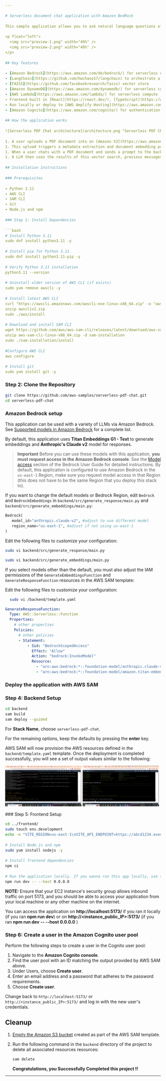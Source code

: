 ```yaml
---

# Serverless document chat application with Amazon BedRock

This sample application allows you to ask natural language questions of any PDF document you upload. It combines the text generation and analysis capabilities of an LLM with a vector search of the document content. The solution uses serverless services such as [Amazon Bedrock](https://aws.amazon.com/bedrock/) to access foundational models, [AWS Lambda](https://aws.amazon.com/lambda/) to run [LangChain](https://github.com/hwchase17/langchain), and [Amazon DynamoDB](https://aws.amazon.com/dynamodb/) for conversational memory.

<p float="left">
  <img src="preview-1.png" width="49%" />
  <img src="preview-2.png" width="49%" />
</p>

## Key features

- [Amazon Bedrock](https://aws.amazon.com/de/bedrock/) for serverless embedding and inference
- [LangChain](https://github.com/hwchase17/langchain) to orchestrate a Q&A LLM chain
- [FAISS](https://github.com/facebookresearch/faiss) vector store
- [Amazon DynamoDB](https://aws.amazon.com/dynamodb/) for serverless conversational memory
- [AWS Lambda](https://aws.amazon.com/lambda/) for serverless compute
- Frontend built in [React](https://react.dev/), [TypeScript](https://www.typescriptlang.org/), [TailwindCSS](https://tailwindcss.com/), and [Vite](https://vitejs.dev/).
- Run locally or deploy to [AWS Amplify Hosting](https://aws.amazon.com/amplify/hosting/)
- [Amazon Cognito](https://aws.amazon.com/cognito/) for authentication

## How the application works

![Serverless PDF Chat architecture](architecture.png "Serverless PDF Chat architecture")

1. A user uploads a PDF document into an [Amazon S3](https://aws.amazon.com/s3/) bucket through a static web application frontend.
1. This upload triggers a metadata extraction and document embedding process. The process converts the text in the document into vectors. The vectors are loaded into a vector index and stored in S3 for later use.
1. When a user chats with a PDF document and sends a prompt to the backend, a Lambda function retrieves the index from S3 and searches for information related to the prompt.
1. A LLM then uses the results of this vector search, previous messages in the conversation, and its general-purpose capabilities to formulate a response to the user.

## Installation Instructions

### Prerequisites

- Python 3.11
- AWS CLI
- SAM CLI
- Git
- Node.js and npm

### Step 1: Install Dependencies

```bash
# Install Python 3.11
sudo dnf install python3.11 -y

# Install pip for Python 3.11
sudo dnf install python3.11-pip -y

# Verify Python 3.11 installation
python3.11 --version

# Uninstall older version of AWS CLI (if exists)
sudo yum remove awscli -y

# Install latest AWS CLI
curl "https://awscli.amazonaws.com/awscli-exe-linux-x86_64.zip" -o "awscliv2.zip"
unzip awscliv2.zip
sudo ./aws/install

# Download and install SAM CLI
wget https://github.com/aws/aws-sam-cli/releases/latest/download/aws-sam-cli-linux-x86_64.zip
unzip aws-sam-cli-linux-x86_64.zip -d sam-installation
sudo ./sam-installation/install

#Configure AWS CLI
aws configure

# Install git
sudo yum install git -y
```

### Step 2: Clone the Repository

```bash
git clone https://github.com/aws-samples/serverless-pdf-chat.git
cd serverless-pdf-chat
```

### Amazon Bedrock setup

This application can be used with a variety of LLMs via Amazon Bedrock. See [Supported models in Amazon Bedrock](https://docs.aws.amazon.com/bedrock/latest/userguide/what-is-service.html#models-supported) for a complete list.

By default, this application uses **Titan Embeddings G1 - Text** to generate embeddings and **Anthropic's Claude v2** model for responses.

> **Important**
> Before you can use these models with this application, **you must request access in the Amazon Bedrock console**. See the [Model access](https://docs.aws.amazon.com/bedrock/latest/userguide/model-access.html) section of the Bedrock User Guide for detailed instructions.
> By default, this application is configured to use Amazon Bedrock in the `us-east-1` Region, make sure you request model access in that Region (this does not have to be the same Region that you deploy this stack to).

If you want to change the default models or Bedrock Region, edit `Bedrock` and `BedrockEmbeddings` in `backend/src/generate_response/main.py` and `backend/src/generate_embeddings/main.py`:

```python
Bedrock(
   model_id="anthropic.claude-v2", #adjust to use different model
   region_name="us-east-1", #adjust if not using us-east-1
)
```
Edit the following files to customize your configuration:

```bash
sudo vi backend/src/generate_response/main.py
```

```bash
sudo vi backend/src/generate_embeddings/main.py
```

If you select models other than the default, you must also adjust the IAM permissions of the `GenerateEmbeddingsFunction` and `GenerateResponseFunction` resources in the AWS SAM template:

Edit the following files to customize your configuration:

```bash
  sudo vi /backend/template.yaml
```

```yaml
GenerateResponseFunction:
  Type: AWS::Serverless::Function
  Properties:
    # other properties
    Policies:
      # other policies
      - Statement:
          - Sid: "BedrockScopedAccess"
            Effect: "Allow"
            Action: "bedrock:InvokeModel"
            Resource:
              - "arn:aws:bedrock:*::foundation-model/anthropic.claude-v2" # adjust with different model
              - "arn:aws:bedrock:*::foundation-model/amazon.titan-embed-text-v1" # adjust with different model
```

### Deploy the application with AWS SAM
### Step 4: Backend Setup

```bash
cd backend
sam build
sam deploy --guided
```
For **Stack Name**, choose `serverless-pdf-chat`.

For the remaining options, keep the defaults by pressing the **enter** key.

AWS SAM will now provision the AWS resources defined in the `backend/template.yaml` template. Once the deployment is completed successfully, you will see a set of output values similar to the following:

<p float="left">
  <img src="Sam_Build.JPG" width="49%" />
  <img src="Backend_stack_deployment.jpg" width="49%" />
</p>
### Step 5: Frontend Setup

```bash
cd ../frontend/
sudo touch env.development
echo -e "VITE_REGION=us-east-1\nVITE_API_ENDPOINT=https://abcd1234.execute-api.us-east-1.amazonaws.com/dev/\nVITE_USER_POOL_ID=us-east-1_gxKtRocFs\nVITE_USER_POOL_CLIENT_ID=874ghcej99f8iuo0lgdpbrmi76k" | sudo tee -a env.development

# Install Node.js and npm
sudo yum install nodejs -y

# Install frontend dependencies
npm ci

# Run the application locally. If you wanna run this app locally, use the below command without **-- --host 0.0.0.0** which makes the app accessible on **http://localhost:5173/**, but considering you're using an EC2 instance then you would have to run below, which means it's now accessible on all network interfaces of your EC2 instance, including both **localhost** and the **Public_IP_address** of your inatance on **http://<instance_public_IP>:5173/**
npm run dev -- --host 0.0.0.0
```
**NOTE:** Ensure that your EC2 instance's security group allows inbound traffic on port 5173, and you should be able to access your application from your local machine or any other machine on the internet.

You can access the application on **http://localhost:5173/** if you ran it locally (if you ran **npm run dev**) or on **http://<instance_public_IP>:5173/** (if you ran **npm run dev -- --host 0.0.0.0** )

### Step 6: Create a user in the Amazon Cognito user pool

Perform the following steps to create a user in the Cognito user pool:

1. Navigate to the **Amazon Cognito console**.
1. Find the user pool with an ID matching the output provided by AWS SAM above.
1. Under Users, choose **Create user**.
1. Enter an email address and a password that adheres to the password requirements.
1. Choose **Create user**.

Change back to `http://localhost:5173/` or `http://<instance_public_IP>:5173/` and log in with the new user's credentials.

## Cleanup

1. [Empty the Amazon S3 bucket](https://docs.aws.amazon.com/AmazonS3/latest/userguide/empty-bucket.html) created as part of the AWS SAM template.
2. Run the following command in the `backend` directory of the project to delete all associated resources resources:

   ```bash
   sam delete
   ```

   **Congratulations, you Successfully Completed this project !!**
---
```

